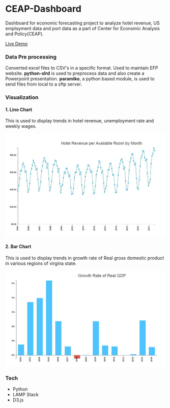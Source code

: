 # CEAP-Dashboard

Dashboard for economic forecasting project to analyze hotel revenue, US employment data and port data as a part of Center for Economic Analysis and Policy(CEAP).

[Live Demo](http://qav2.cs.odu.edu/rohila/OduEfp/dashboard.html)

### Data Pre processing
Converted excel files to CSV's in a specific format. Used to maintain EFP website.
**python-xlrd** is used to preprocess data and also create a Powerpoint presentation.
**paramiko**, a python based module, is used to send files from local to a sftp server.

### Visualization
#### 1. Line Chart 

This is used to display trends in hotel revenue, unemployment rate and weekly wages.

![Line chart](line_chart.JPG)

#### 2. Bar Chart 

This is used to display trends in growth rate of Real gross domestic product in various regions of virgina state.

![Bar chart](bar_chart.JPG)

### Tech
* Python
* LAMP Stack
* D3.js
